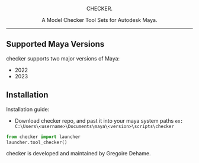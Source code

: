 <p align=center>CHECKER.</p>
<p align=center> A Model Checker Tool Sets for Autodesk Maya.</p>

---

 Supported Maya Versions
-----------------------

 checker supports two major versions of Maya:
- 2022
- 2023
     
   
 Installation
-----------------------
 
 Installation guide:
 - Download checker repo, and past it into your maya system paths ```ex: C:\Users\<username>\Documents\maya\<version>\scripts\checker```
```py
from checker import launcher
launcher.tool_checker()
```

checker is developed and maintained by Gregoire Dehame.
